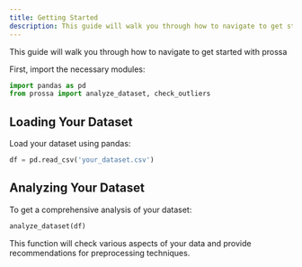 ```yaml
---
title: Getting Started
description: This guide will walk you through how to navigate to get started with prossa
---
```


This guide will walk you through how to navigate to get started with prossa


First, import the necessary modules:

```python
import pandas as pd
from prossa import analyze_dataset, check_outliers
```

## Loading Your Dataset

Load your dataset using pandas:

```python
df = pd.read_csv('your_dataset.csv')
```

## Analyzing Your Dataset

To get a comprehensive analysis of your dataset:

```python
analyze_dataset(df)
```

This function will check various aspects of your data and provide recommendations for preprocessing techniques.



